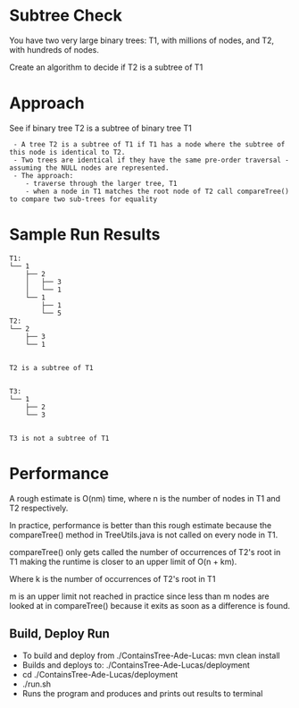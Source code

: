 # Subtree Check
You have two very large binary trees: T1, with millions of nodes, and T2, with hundreds of nodes.

Create an algorithm to decide if T2 is a subtree of T1

# Approach
See if binary tree T2 is a subtree of binary tree T1

     - A tree T2 is a subtree of T1 if T1 has a node where the subtree of this node is identical to T2.
     - Two trees are identical if they have the same pre-order traversal - assuming the NULL nodes are represented.
     - The approach:
        - traverse through the larger tree, T1
        - when a node in T1 matches the root node of T2 call compareTree() to compare two sub-trees for equality

# Sample Run Results

    T1:
    └── 1
        ├── 2
        │   ├── 3
        │   └── 1
        └── 1
            ├── 1
            └── 5
    T2:
    └── 2
        ├── 3
        └── 1
    
    
    T2 is a subtree of T1
    
    
    T3:
    └── 1
        ├── 2
        └── 3
    
    
    T3 is not a subtree of T1
    
# Performance
A rough estimate is O(nm) time, where n is the number of nodes in T1 and T2 respectively.

In practice, performance is better than this rough estimate because the compareTree() method in TreeUtils.java is not called on every node in T1. 

compareTree() only gets called the number of occurrences of T2's root in T1 making the runtime is closer to an upper limit of O(n + km).

Where k is the number of occurrences of T2's root in T1

m is an upper limit not reached in practice since less than m nodes are looked at in compareTree() because it exits as soon as a difference is found.


## Build, Deploy Run
- To build and deploy from ./ContainsTree-Ade-Lucas: mvn clean install
- Builds and deploys to: ./ContainsTree-Ade-Lucas/deployment
- cd ./ContainsTree-Ade-Lucas/deployment
- ./run.sh
- Runs the program and produces and prints out results to terminal